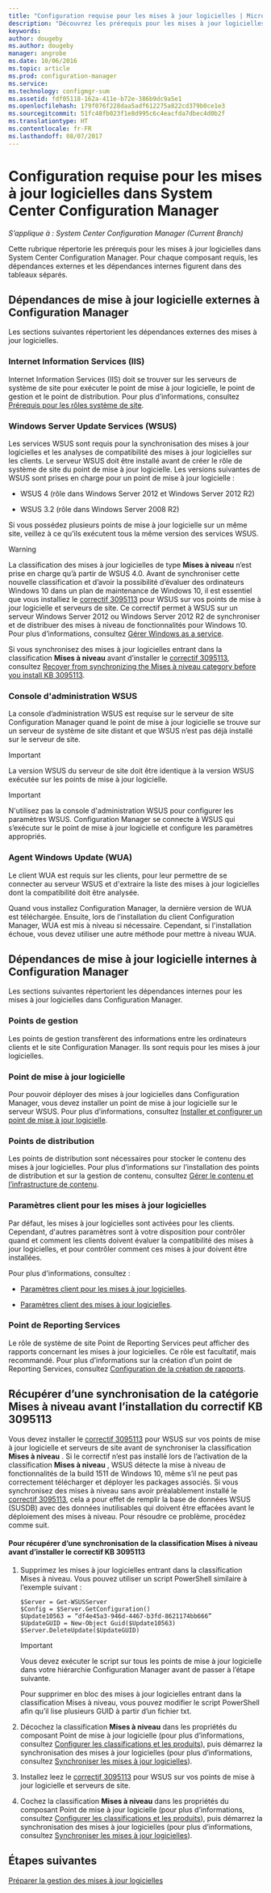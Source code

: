 ```yaml
---
title: "Configuration requise pour les mises à jour logicielles | Microsoft Docs"
description: "Découvrez les prérequis pour les mises à jour logicielles dans System Center Configuration Manager."
keywords: 
author: dougeby
ms.author: dougeby
manager: angrobe
ms.date: 10/06/2016
ms.topic: article
ms.prod: configuration-manager
ms.service: 
ms.technology: configmgr-sum
ms.assetid: fdf05118-162a-411e-b72e-386b9dc9a5e1
ms.openlocfilehash: 179f076f228daa5adf612275a822cd379b0ce1e3
ms.sourcegitcommit: 51fc48fb023f1e8d995c6c4eacfda7dbec4d0b2f
ms.translationtype: HT
ms.contentlocale: fr-FR
ms.lasthandoff: 08/07/2017
---
```

# <a name="prerequisites-for-software-updates-in-system-center-configuration-manager"></a>Configuration requise pour les mises à jour logicielles dans System Center Configuration Manager

*S’applique à : System Center Configuration Manager (Current Branch)*

Cette rubrique répertorie les prérequis pour les mises à jour logicielles dans System Center Configuration Manager. Pour chaque composant requis, les dépendances externes et les dépendances internes figurent dans des tableaux séparés.  

## <a name="software-update-dependencies-external-to-configuration-manager"></a>Dépendances de mise à jour logicielle externes à Configuration Manager  
 Les sections suivantes répertorient les dépendances externes des mises à jour logicielles.  

### <a name="internet-information-services-iis"></a>Internet Information Services (IIS)  
 Internet Information Services (IIS) doit se trouver sur les serveurs de système de site pour exécuter le point de mise à jour logicielle, le point de gestion et le point de distribution. Pour plus d’informations, consultez [Prérequis pour les rôles système de site](../../core/plan-design/configs/site-and-site-system-prerequisites.md).  

### <a name="windows-server-update-services-wsus"></a>Windows Server Update Services (WSUS)  
 Les services WSUS sont requis pour la synchronisation des mises à jour logicielles et les analyses de compatibilité des mises à jour logicielles sur les clients. Le serveur WSUS doit être installé avant de créer le rôle de système de site du point de mise à jour logicielle. Les versions suivantes de WSUS sont prises en charge pour un point de mise à jour logicielle :  

-   WSUS 4 (rôle dans Windows Server 2012 et Windows Server 2012 R2)  

-   WSUS 3.2 (rôle dans Windows Server 2008 R2)  

 Si vous possédez plusieurs points de mise à jour logicielle sur un même site, veillez à ce qu'ils exécutent tous la même version des services WSUS.  

> [!WARNING]  
>  La classification des mises à jour logicielles de type **Mises à niveau** n’est prise en charge qu’à partir de WSUS 4.0. Avant de synchroniser cette nouvelle classification et d’avoir la possibilité d’évaluer des ordinateurs Windows 10 dans un plan de maintenance de Windows 10, il est essentiel que vous installiez le [correctif 3095113](https://support.microsoft.com/kb/3095113) pour WSUS sur vos points de mise à jour logicielle et serveurs de site. Ce correctif permet à WSUS sur un serveur Windows Server 2012 ou Windows Server 2012 R2 de synchroniser et de distribuer des mises à niveau de fonctionnalités pour Windows 10. Pour plus d’informations, consultez [Gérer Windows as a service](../../osd/deploy-use/manage-windows-as-a-service.md).  
>   
>  Si vous synchronisez des mises à jour logicielles entrant dans la classification **Mises à niveau** avant d’installer le [correctif 3095113](https://support.microsoft.com/kb/3095113), consultez [Recover from synchronizing the Mises à niveau category before you install KB 3095113](#BKMK_RecoverUpgrades).  

### <a name="wsus-administration-console"></a>Console d'administration WSUS  
 La console d’administration WSUS est requise sur le serveur de site Configuration Manager quand le point de mise à jour logicielle se trouve sur un serveur de système de site distant et que WSUS n’est pas déjà installé sur le serveur de site.  

> [!IMPORTANT]  
>  La version WSUS du serveur de site doit être identique à la version WSUS exécutée sur les points de mise à jour logicielle.  

> [!IMPORTANT]  
>  N'utilisez pas la console d'administration WSUS pour configurer les paramètres WSUS. Configuration Manager se connecte à WSUS qui s’exécute sur le point de mise à jour logicielle et configure les paramètres appropriés.  

### <a name="windows-update-agent-wua"></a>Agent Windows Update (WUA)  
 Le client WUA est requis sur les clients, pour leur permettre de se connecter au serveur WSUS et d'extraire la liste des mises à jour logicielles dont la compatibilité doit être analysée.  

 Quand vous installez Configuration Manager, la dernière version de WUA est téléchargée. Ensuite, lors de l’installation du client Configuration Manager, WUA est mis à niveau si nécessaire. Cependant, si l'installation échoue, vous devez utiliser une autre méthode pour mettre à niveau WUA.  

## <a name="software-update-dependencies-internal-to-configuration-manager"></a>Dépendances de mise à jour logicielle internes à Configuration Manager  
 Les sections suivantes répertorient les dépendances internes pour les mises à jour logicielles dans Configuration Manager.  

### <a name="management-points"></a>Points de gestion  
 Les points de gestion transfèrent des informations entre les ordinateurs clients et le site Configuration Manager. Ils sont requis pour les mises à jour logicielles.  

### <a name="software-update-point"></a>Point de mise à jour logicielle  
 Pour pouvoir déployer des mises à jour logicielles dans Configuration Manager, vous devez installer un point de mise à jour logicielle sur le serveur WSUS. Pour plus d’informations, consultez [Installer et configurer un point de mise à jour logicielle](../get-started/install-a-software-update-point.md).

### <a name="distribution-points"></a>Points de distribution  
 Les points de distribution sont nécessaires pour stocker le contenu des mises à jour logicielles. Pour plus d’informations sur l’installation des points de distribution et sur la gestion de contenu, consultez [Gérer le contenu et l’infrastructure de contenu](../../core/servers/deploy/configure/manage-content-and-content-infrastructure.md).  

### <a name="client-settings-for-software-updates"></a>Paramètres client pour les mises à jour logicielles  
 Par défaut, les mises à jour logicielles sont activées pour les clients. Cependant, d'autres paramètres sont à votre disposition pour contrôler quand et comment les clients doivent évaluer la compatibilité des mises à jour logicielles, et pour contrôler comment ces mises à jour doivent être installées.  

 Pour plus d'informations, consultez :  

-   [Paramètres client pour les mises à jour logicielles](../get-started/manage-settings-for-software-updates.md#a-namebkmkclientsettingsa-client-settings-for-software-updates).  

-   [Paramètres client des mises à jour logicielles](../../core/clients/deploy/about-client-settings.md#software-updates).  

### <a name="reporting-services-point"></a>Point de Reporting Services  
 Le rôle de système de site Point de Reporting Services peut afficher des rapports concernant les mises à jour logicielles. Ce rôle est facultatif, mais recommandé. Pour plus d’informations sur la création d’un point de Reporting Services, consultez [Configuration de la création de rapports](../../core/servers/manage/configuring-reporting.md).  

##  <a name="BKMK_RecoverUpgrades"></a> Récupérer d’une synchronisation de la catégorie Mises à niveau avant l’installation du correctif KB 3095113  
 Vous devez installer le [correctif 3095113](https://support.microsoft.com/kb/3095113) pour WSUS sur vos points de mise à jour logicielle et serveurs de site avant de synchroniser la classification **Mises à niveau** . Si le correctif n’est pas installé lors de l’activation de la classification **Mises à niveau** , WSUS détecte la mise à niveau de fonctionnalités de la build 1511 de Windows 10, même s’il ne peut pas correctement télécharger et déployer les packages associés. Si vous synchronisez des mises à niveau sans avoir préalablement installé le [correctif 3095113](https://support.microsoft.com/kb/3095113), cela a pour effet de remplir la base de données WSUS (SUSDB) avec des données inutilisables qui doivent être effacées avant le déploiement des mises à niveau.  Pour résoudre ce problème, procédez comme suit.  

#### <a name="to-recover-from-synchronizing-the-upgrades-classification-before-you-install-kb-3095113"></a>Pour récupérer d’une synchronisation de la classification Mises à niveau avant d’installer le correctif KB 3095113  

1.  Supprimez les mises à jour logicielles entrant dans la classification Mises à niveau. Vous pouvez utiliser un script PowerShell similaire à l’exemple suivant :  

    ```  
    $Server = Get-WSUSServer  
    $Config = $Server.GetConfiguration()  
    $Update10563 = “df4e45a3-946d-4467-b3fd-8621174bb666”  
    $UpdateGUID = New-Object Guid($Update10563)  
    $Server.DeleteUpdate($UpdateGUID)  
    ```  

    > [!IMPORTANT]  
    >  Vous devez exécuter le script sur tous les points de mise à jour logicielle dans votre hiérarchie Configuration Manager avant de passer à l’étape suivante.  

     Pour supprimer en bloc des mises à jour logicielles entrant dans la classification Mises à niveau, vous pouvez modifier le script PowerShell afin qu’il lise plusieurs GUID à partir d’un fichier txt.  

2.  Décochez la classification **Mises à niveau** dans les propriétés du composant Point de mise à jour logicielle (pour plus d’informations, consultez [Configurer les classifications et les produits](../get-started/configure-classifications-and-products.md)), puis démarrez la synchronisation des mises à jour logicielles (pour plus d’informations, consultez [Synchroniser les mises à jour logicielles](../get-started/synchronize-software-updates.md)).  

3.  Installez leez le [correctif 3095113](https://support.microsoft.com/kb/3095113) pour WSUS sur vos points de mise à jour logicielle et serveurs de site.  

4.  Cochez la classification **Mises à niveau** dans les propriétés du composant Point de mise à jour logicielle (pour plus d’informations, consultez [Configurer les classifications et les produits](../get-started/configure-classifications-and-products.md)), puis démarrez la synchronisation des mises à jour logicielles (pour plus d’informations, consultez [Synchroniser les mises à jour logicielles](../get-started/synchronize-software-updates.md)).  

## <a name="next-steps"></a>Étapes suivantes
[Préparer la gestion des mises à jour logicielles](../get-started/prepare-for-software-updates-management.md)

